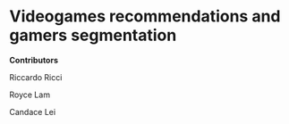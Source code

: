 # Videogames recommendations and gamers segmentation

 **Contributors**

Riccardo Ricci

Royce Lam

Candace Lei
